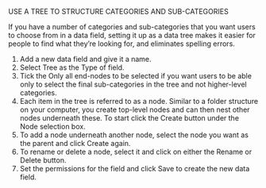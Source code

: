 
USE A TREE TO STRUCTURE CATEGORIES AND SUB-CATEGORIES

If you have a number of categories and sub-categories that you want users to choose from in a data field, setting it up as a data tree makes it easier for people to find what they’re looking for, and eliminates spelling errors.

1.	Add a new data field and give it a name.
2.	Select Tree as the Type of field.
3.	Tick the Only all end-nodes to be selected if you want users to be able only to select the final sub-categories in the tree and not higher-level categories.
4.	Each item in the tree is referred to as a node. Similar to a folder structure on your computer, you create top-level nodes and can then nest other nodes underneath these. To start click the Create button under the Node selection box.
5.	To add a node underneath another node, select the node you want as the parent and click Create again.
6.	To rename or delete a node, select it and click on either the Rename or Delete button.
7.	Set the permissions for the field and click Save to create the new data field.
